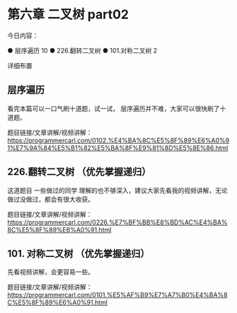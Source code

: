# 第六章  二叉树 part02

今日内容： 

● 层序遍历  10 
● 226.翻转二叉树 
● 101.对称二叉树 2  

 详细布置 

## 层序遍历 

看完本篇可以一口气刷十道题，试一试， 层序遍历并不难，大家可以很快刷了十道题。

题目链接/文章讲解/视频讲解：https://programmercarl.com/0102.%E4%BA%8C%E5%8F%89%E6%A0%91%E7%9A%84%E5%B1%82%E5%BA%8F%E9%81%8D%E5%8E%86.html

## 226.翻转二叉树 （优先掌握递归） 

这道题目 一些做过的同学 理解的也不够深入，建议大家先看我的视频讲解，无论做过没做过，都会有很大收获。

题目链接/文章讲解/视频讲解：https://programmercarl.com/0226.%E7%BF%BB%E8%BD%AC%E4%BA%8C%E5%8F%89%E6%A0%91.html 

## 101. 对称二叉树 （优先掌握递归）  

先看视频讲解，会更容易一些。 

题目链接/文章讲解/视频讲解：https://programmercarl.com/0101.%E5%AF%B9%E7%A7%B0%E4%BA%8C%E5%8F%89%E6%A0%91.html  
